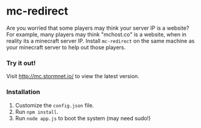 # mc-redirect
Are you worried that some players may think your server IP is a website? For example, many players may think "mchost.co" is a website, when in reality its a minecraft server IP. Install `mc-redirect` on the same machine as your minecraft server to help out those players.

### Try it out!
Visit http://mc.stormnet.io/ to view the latest version.

### Installation
1. Customize the `config.json` file.
2. Run `npm install`.
3. Run `node app.js` to boot the system (may need sudo!)


